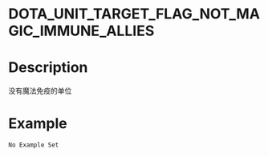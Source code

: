 # DOTA_UNIT_TARGET_FLAG_NOT_MAGIC_IMMUNE_ALLIES
# Description
没有魔法免疫的单位
# Example
```No Example Set```